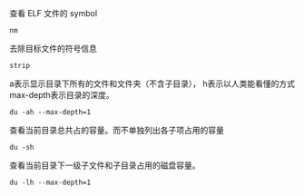 查看 ELF 文件的 symbol

```
nm
```



去除目标文件的符号信息

```
strip
```



a表示显示目录下所有的文件和文件夹（不含子目录），
h表示以人类能看懂的方式max-depth表示目录的深度。

```
du -ah --max-depth=1  
```



查看当前目录总共占的容量。而不单独列出各子项占用的容量

```
du -sh 
```



查看当前目录下一级子文件和子目录占用的磁盘容量。

```
du -lh --max-depth=1 
```

